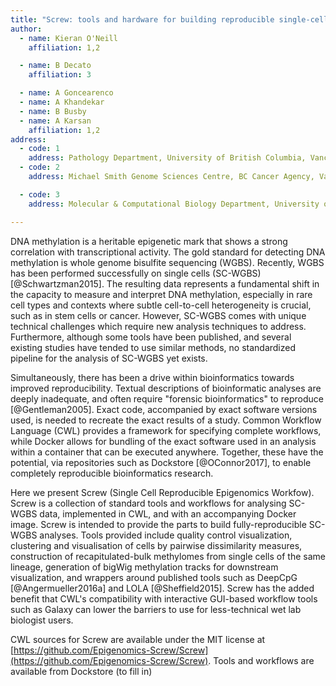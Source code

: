 ```yaml
---
title: "Screw: tools and hardware for building reproducible single-cell epigenomics workflows"
author: 
  - name: Kieran O'Neill 
    affiliation: 1,2

  - name: B Decato
    affiliation: 3

  - name: A Goncearenco
  - name: A Khandekar
  - name: B Busby
  - name: A Karsan  
    affiliation: 1,2
address:
  - code: 1
    address: Pathology Department, University of British Columbia, Vancouver, Canada
  - code: 2 
    address: Michael Smith Genome Sciences Centre, BC Cancer Agency, Vancouver, Canada

  - code: 3
    address: Molecular & Computational Biology Department, University of Southern California, Los Angeles, California, USA

---
```


DNA methylation is a heritable epigenetic mark that shows a strong correlation with transcriptional activity. The gold standard for detecting DNA methylation is whole genome bisulfite sequencing (WGBS). Recently, WGBS has been performed successfully on single cells (SC-WGBS) [@Schwartzman2015]. The resulting data represents a fundamental shift in the capacity to measure and interpret DNA methylation, especially in rare cell types and contexts where subtle cell-to-cell heterogeneity is crucial, such as in stem cells or cancer. However, SC-WGBS comes with unique technical challenges which require new analysis techniques to address. Furthermore, although some tools have been published, and several existing studies have tended to use similar methods, no standardized pipeline for the analysis of SC-WGBS yet exists.

Simultaneously, there has been a drive within bioinformatics towards improved reproducibility. Textual descriptions of bioinformatic analyses are deeply inadequate, and often require "forensic bioinformatics" to reproduce [@Gentleman2005]. Exact code, accompanied by exact software versions used, is needed to recreate the exact results of a study. Common Workflow Language (CWL) provides a framework for specifying complete workflows, while Docker allows for bundling of the exact software used in an analysis within a container that can be executed anywhere. Together, these have the potential, via repositories such as Dockstore [@OConnor2017], to enable completely reproducible bioinformatics research.

Here we present Screw (Single Cell Reproducible Epigenomics Workfow). Screw is a collection of standard tools and workflows for analysing SC-WGBS data, implemented in CWL, and with an accompanying Docker image. Screw is intended to provide the parts to build fully-reproducible SC-WGBS analyses. Tools provided include quality control visualization, clustering and visualisation of cells by pairwise dissimilarity measures, construction of recapitulated-bulk methylomes from single cells of the same lineage, generation of bigWig methylation tracks for downstream visualization, and wrappers around published tools such as DeepCpG [@Angermueller2016a] and LOLA [@Sheffield2015]. Screw has the added benefit that CWL's compatibility with interactive GUI-based workflow tools such as Galaxy can lower the barriers to use for less-technical wet lab biologist users.


CWL sources for Screw are available under the MIT license at [https://github.com/Epigenomics-Screw/Screw](https://github.com/Epigenomics-Screw/Screw). Tools and workflows are available from Dockstore (to fill in)

